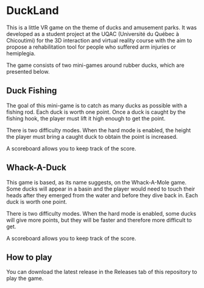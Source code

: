 # DuckLand
This is a little VR game on the theme of ducks and amusement parks. It was developed as a student project at the UQAC (Université du Québec à Chicoutimi) for the 3D interaction and virtual reality course with the aim to propose a rehabilitation tool for people who suffered arm injuries or hemiplegia.

The game consists of two mini-games around rubber ducks, which are presented below.

## Duck Fishing
The goal of this mini-game is to catch as many ducks as possible with a fishing rod. Each duck is worth one point. Once a duck is caught by the fishing hook, the player must lift it high enough to get the point.

There is two difficulty modes. When the hard mode is enabled, the height the player must bring a caught duck to obtain the point is increased.

A scoreboard allows you to keep track of the score.

## Whack-A-Duck
This game is based, as its name suggests, on the Whack-A-Mole game. Some ducks will appear in a basin and the player would need to touch their heads after they emerged from the water and before they dive back in. Each duck is worth one point.

There is two difficulty modes. When the hard mode is enabled, some ducks will give more points, but they will be faster and therefore more difficult to get.

A scoreboard allows you to keep track of the score.

## How to play
You can download the latest release in the Releases tab of this repository to play the game.
